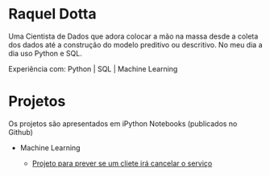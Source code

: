 # Raquel Dotta

Uma Cientista de Dados que adora colocar a mão na massa desde a coleta dos dados até a construção do modelo preditivo ou descritivo. No meu dia a dia uso Python e SQL.

Experiência com: Python | SQL | Machine Learning 

# Projetos

 Os projetos são apresentados em iPython Notebooks (publicados no Github)

* Machine Learning

  *   [Projeto para prever se um cliete irá cancelar o serviço](https://github.com/raquelddt/Portflio/blob/main/Case-churn_Raquel%20Dotta.ipynb)
